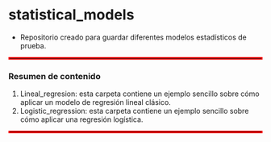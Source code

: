 # statistical_models
- Repositorio creado para guardar diferentes modelos estadísticos de prueba.

<hr style="border:2px solid red"> </hr>

### Resumen de contenido

1. Lineal_regresion: esta carpeta contiene un ejemplo sencillo sobre cómo aplicar un modelo de regresión lineal clásico.
2. Logistic_regression: esta carpeta contiene un ejemplo sencillo sobre cómo aplicar una regresión logística.

<hr style="border:2px solid red"> </hr>
